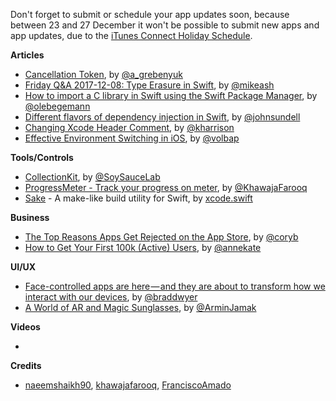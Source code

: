 Don't forget to submit or schedule your app updates soon, because between 23 and 27 December it won't be possible to submit new apps and app updates, due to the [iTunes Connect Holiday Schedule](https://developer.apple.com/news/?id=12132017a).

**Articles**

* [Cancellation Token](http://kean.github.io/post/cancellation-token), by [@a_grebenyuk](https://twitter.com/a_grebenyuk)
* [Friday Q&A 2017-12-08: Type Erasure in Swift](https://www.mikeash.com/pyblog/friday-qa-2017-12-08-type-erasure-in-swift.html), by [@mikeash](https://twitter.com/mikeash)
* [How to import a C library in Swift using the Swift Package Manager](https://oleb.net/blog/2017/12/importing-c-library-into-swift/), by [@olebegemann](https://twitter.com/olebegemann)
* [Different flavors of dependency injection in Swift](https://www.swiftbysundell.com/posts/different-flavors-of-dependency-injection-in-swift), by [@johnsundell](https://twitter.com/johnsundell)
* [Changing Xcode Header Comment](https://useyourloaf.com/blog/changing-xcode-header-comment/), by [@kharrison](https://twitter.com/kharrison)
* [Effective Environment Switching in iOS](https://medium.com/@volbap/effective-environment-switching-in-ios-6df0b08e9556), by [@volbap](https://twitter.com/volbap)

**Tools/Controls**

* [CollectionKit](https://github.com/SoySauceLab/CollectionKit), by [@SoySauceLab](https://github.com/SoySauceLab)
* [ProgressMeter - Track your progress on meter](https://github.com/khawajafarooq/ProgressMeter), by [@KhawajaFarooq](https://twitter.com/khfarooq)
* [Sake](https://github.com/xcodeswift/sake) - A make-like build utility for Swift, by [xcode.swift](https://github.com/xcodeswift)

**Business**

* [The Top Reasons Apps Get Rejected on the App Store](http://martiancraft.com/blog/2017/12/app-rejection/), by [@coryb](http://twitter.com/coryb)
* [How to Get Your First 100k (Active) Users](https://blog.winnie.com/how-to-get-your-first-100k-active-users-909fa4292a27), by [@annekate](https://twitter.com/annekate)

**UI/UX**

* [Face-controlled apps are here — and they are about to transform how we interact with our devices](https://blog.prototypr.io/face-controlled-apps-are-here-b1c6eb4a3e27), by [@braddwyer](https://twitter.com/braddwyer)
* [A World of AR and Magic Sunglasses](https://blog.prototypr.io/a-world-of-ar-and-magic-sunglasses-593e247e9822), by [@ArminJamak](https://twitter.com/ArminJamak)

**Videos**

* 

**Credits**

* [naeemshaikh90](https://github.com/naeemshaikh90), [khawajafarooq](https://github.com/khawajafarooq), [FranciscoAmado](https://github.com/FranciscoAmado)

